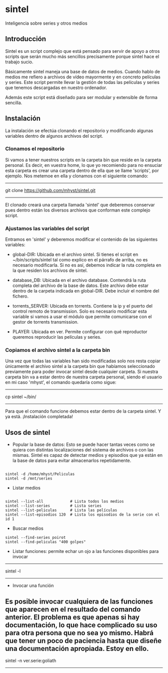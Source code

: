 # sintel
Inteligencia sobre series y otros medios

## Introducción

Sintel es un script complejo que está pensado para servir de apoyo a otros scripts que serán mucho más sencillos precisamente porque sintel hace el trabajo sucio.

Básicamente sintel maneja una base de datos de medios. Cuando hablo de medios me refiero a archivos de vídeo mayormente y en concreto películas y series. Este script permite llevar la gestión de todas las películas y series que tenemos descargadas en nuestro ordenador. 

Además este script está diseñado para ser modular y extensible de forma sencilla.

## Instalación

La instalación se efectúa clonando el repositorio y modificando algunas variables dentro de algunos archivos del script.

### Clonamos el repositorio

Si vamos a tener nuestros scripts en la carpeta bin que reside en la carpeta personal. Es decir, en vuestra home, lo que yo recomiendo para no ensuciar esta carpeta es crear una carpeta dentro de ella que se llame 'scripts', por ejemplo. Nos metemoe en ella y clonamos con el siguiente comando:

---

git clone https://github.com/mhyst/sintel.git

---

El clonado creará una carpeta llamada 'sintel' que deberemos conservar pues dentro están los diversos archivos que conforman este complejo script.

### Ajustamos las variables del script

Entramos en 'sintel' y deberemos modificar el contenido de las siguientes variables:

- global-DIR: Ubicada en el archivo sintel. Si tienes el script en ~/bin/scripts/sintel tal como explico en el párrafo de arriba, no es necesario modificarla. Si no es así, debemos indicar la ruta completa en la que residen los archivos de sintel.

- database_DB: Ubicada en el archivo database. Contendrá la ruta completa del archivo de la base de datos. Este archivo debe estar dentro de la carpeta indicada en global-DIR. Debe incluir el nombre del fichero.

- torrents_SERVER: Ubicada en torrents. Contiene la ip y el puerto del control remoto de transmission. Solo es necesario modificar esta variable si vamos a usar el módulo que permite comunicarse con el gestor de torrents transmission.

- PLAYER: Ubicada en ver. Permite configurar con qué reproductor queremos reproducir las películas y series.

### Copiamos el archivo sintel a la carpeta bin

Una vez que todas las variables han sido modificadas solo nos resta copiar únicamente el archivo sintel a la carpeta bin que habíamos seleccionado previamente para poder invocar sintel desde cualquier carpeta. Si nuestra carpeta bin va a estar dentro de nuestra carpeta personal, siendo el usuario en mi caso 'mhyst', el comando quedaría como sigue:

---

cp sintel  ~/bin/

---

Para que el comando funcione debemos estar dentro de la carpeta sintel. Y ya está. ¡Instalación completada!

## Usos de sintel

- Popular la base de datos: Esto se puede hacer tantas veces como se quiera con distintas localizaciones del sistema de archivos o con las mismas. Sintel es capaz de detectar medios y episodios que ya están en la base de datos para evitar almacenarlos repetidamente.

```

sintel -d /home/mhyst/Peliculas
sintel -d /mnt/series

```

- Listar medios

```

sintel --list-all            # Lista todos los medios
sintel --list-series         # Lista series
sintel --list-peliculas      # Lista las películas
sintel --list-episodios 120  # Lista los episodios de la serie con el id 1

```

- Buscar medios

```
sintel --find-series poirot
sintel --find-peliculas "400 golpes"

```

- Listar funciones: permite echar un ojo a las funciones disponibles para invocar

---

sintel -l

---

- Invocar una función

Es posible invocar cualquiera de las funciones que aparecen en el resultado del comando anterior. El problema es que apenas si hay documentación, lo que hace complicado su uso para otra persona que no sea yo mismo. Habrá que tener un poco de paciencia hasta que diseñe una documentación apropiada. Estoy en ello.
---

sintel -n ver.serie:goliath

---


